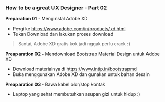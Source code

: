 ### How to be a great UX Designer - Part 02
**Preparation 01 -** Menginstal Adobe XD

- Pergi ke https://www.adobe.com/in/products/xd.html
- Tekan Download dan lakukan proses download

> Santai, Adobe XD gratis kok jadi nggak perlu crack :)

**Preaparation 02 -** Mendownload Bootstrap Material Design untuk Adobe XD

- Download materialnya di https://www.intip.in/bootstrapmd
- Buka menggunakan Adobe XD dan gunakan untuk bahan desain

**Preaparation 03 -** Bawa kabel olor/stop kontak
- Laptop yang sehat membutuhkan asupan gizi untuk hidup  :)
